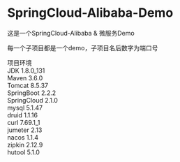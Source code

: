 # SpringCloud-Alibaba-Demo

这是一个SpringCloud-Alibaba & 微服务Demo

每一个子项目都是一个demo，子项目名后数字为端口号

<p5>项目环境</p5><br>
JDK 1.8.0_131<br>
Maven 3.6.0<br>
Tomcat 8.5.37<br>
SpringBoot 2.2.2<br>
SpringCloud 2.1.0<br>
mysql 5.1.47<br>
druid 1.1.16<br>
curl 7.69.1_1<br>
jumeter 2.13<br>
nacos 1.1.4<br>
zipkin 2.12.9<br>
hutool 5.1.0<br>
